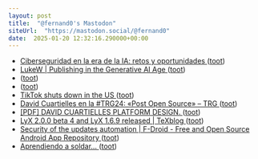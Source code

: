 ```yaml
---
layout: post
title:  "@fernand0's Mastodon"
siteUrl:  "https://mastodon.social/@fernand0"
date:  2025-01-20 12:32:16.290000+00:00
---
```

*  [Ciberseguridad en la era de la IA: retos y oportunidades ](https://www.gft.com/es/es/about-us/news/events/2025/ciberseguridad-en-la-era-de-la-i) ([toot](https://mastodon.social/@fernand0/113860695574990535))
*  [LukeW \| Publishing in the Generative AI Age ](https://www.lukew.com/ff/entry.asp?208) ([toot](https://mastodon.social/@fernand0/113860450000296255))
*  [ ](https://mastodon.social/users/fernand0/statuses/113860312509712376/activity) ([toot](https://mastodon.social/users/fernand0/statuses/113860312509712376/activity))
*  [ ](https://mastodon.online/@JProl) ([toot](https://mastodon.social/@fernand0/113860312211602934))
*  [TikTok shuts down in the US ](https://www.theverge.com/2025/1/18/24346961/tiktok-shut-down-banned-in-the-u) ([toot](https://mastodon.social/@fernand0/113860190811866867))
*  [David Cuartielles en la #TRG24: «Post Open Source» – TRG ](https://www.trgcon.com/blog/trg24-david-cuartielles-post-open-source) ([toot](https://mastodon.social/@fernand0/113860021636603041))
*  [[PDF] DAVID CUARTIELLES PLATFORM DESIGN.   ](https://monoskop.org/images/1/1f/Platform_Design.pdf) ([toot](https://mastodon.social/@fernand0/113858948047788174))
*  [LyX 2.0.0 beta 4 and LyX 1.6.9 released \| TeXblog ](https://texblog.net/latex-archive/uncategorized/lyx-200-beta4) ([toot](https://mastodon.social/@fernand0/113858239071341940))
*  [Security of the updates automation \| F-Droid - Free and Open Source Android App Repository ](https://f-droid.org/en/2024/12/13/security-of-the-updates-automation.htm) ([toot](https://mastodon.social/@fernand0/113856443789953997))
*  [Aprendiendo a soldar… ](https://avecesunafoto.wordpress.com/2025/01/19/aprendiendo-a-soldar) ([toot](https://mastodon.social/@fernand0/113856386944940080))
